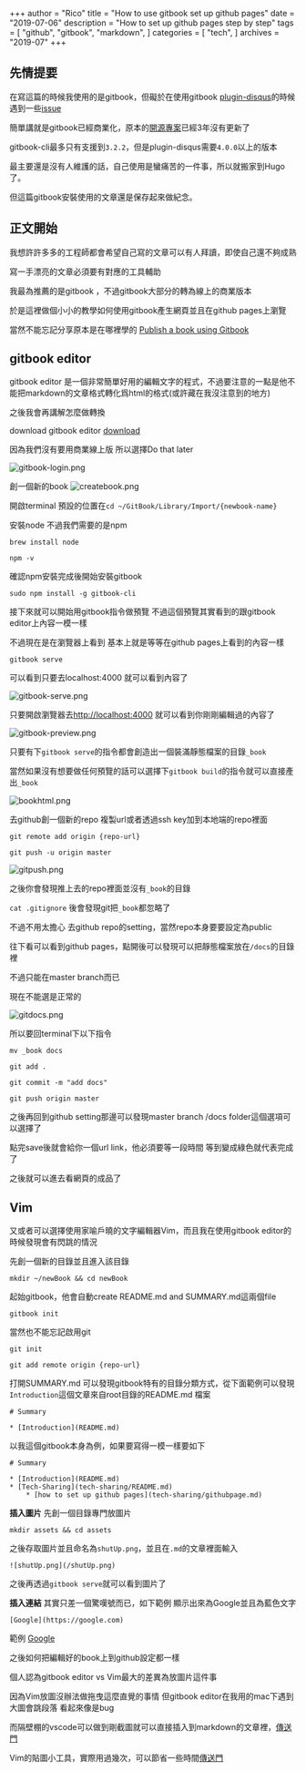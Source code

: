 +++
author = "Rico"
title = "How to use gitbook set up github pages"
date = "2019-07-06"
description = "How to set up github pages step by step"
tags = [
    "github",
    "gitbook",
    "markdown",
]
categories = [
    "tech",
]
archives = "2019-07"
+++

## 先情提要

在寫這篇的時候我使用的是gitbook，但礙於在使用gitbook [plugin-disqus](https://github.com/GitbookIO/plugin-disqus)的時候遇到一些[issue](https://github.com/GitbookIO/plugin-disqus/issues/10)

簡單講就是gitbook已經商業化，原本的[開源專案](https://github.com/GitbookIO/plugin-disqus/issues/10)已經3年沒有更新了

gitbook-cli最多只有支援到`3.2.2`，但是plugin-disqus需要`4.0.0`以上的版本

最主要還是沒有人維護的話，自己使用是蠻痛苦的一件事，所以就搬家到Hugo了。

但這篇gitbook安裝使用的文章還是保存起來做紀念。

## 正文開始


我想許許多多的工程師都會希望自己寫的文章可以有人拜讀，即使自己還不夠成熟

寫一手漂亮的文章必須要有對應的工具輔助

我最為推薦的是gitbook ，不過gitbook大部分的轉為線上的商業版本

於是這裡做個小小的教學如何使用gitbook產生網頁並且在github pages上瀏覽

當然不能忘記分享原本是在哪裡學的 [Publish a book using Gitbook](https://www.youtube.com/watch?v=ooXRd8RmuXY&list=LLaRPD_Md48Koxo2cE3nBSmA)

## gitbook editor

gitbook editor 是一個非常簡單好用的編輯文字的程式，不過要注意的一點是他不能把markdown的文章格式轉化爲html的格式\(或許藏在我沒注意到的地方\)

之後我會再講解怎麼做轉換

download gitbook editor [download](https://legacy.gitbook.com/editor)

因為我們沒有要用商業線上版 所以選擇Do that later

![gitbook-login.png](/gitbook-login.png)

創一個新的book
![createbook.png](/createbook.png)

開啟terminal 預設的位置在`cd ~/GitBook/Library/Import/{newbook-name}`

安裝node 不過我們需要的是npm

`brew install node`

`npm -v`

確認npm安裝完成後開始安裝gitbook

`sudo npm install -g gitbook-cli`

接下來就可以開始用gitbook指令做預覽 不過這個預覽其實看到的跟gitbook editor上內容一模一樣

不過現在是在瀏覽器上看到 基本上就是等等在github pages上看到的內容一樣

`gitbook serve`

可以看到只要去localhost:4000 就可以看到內容了

![gitbook-serve.png](/gitbook-serve.png)

只要開啟瀏覽器去[http://localhost:4000](http://localhost:4000) 就可以看到你剛剛編輯過的內容了

![gitbook-preview.png](/gitbook-preview.png)

只要有下`gitbook serve`的指令都會創造出一個裝滿靜態檔案的目錄`_book`

當然如果沒有想要做任何預覽的話可以選擇下`gitbook build`的指令就可以直接產出`_book`

![bookhtml.png](/bookhtml.png)

去github創一個新的repo 複製url或者透過ssh key加到本地端的repo裡面

`git remote add origin {repo-url}`

`git push -u origin master`

![gitpush.png](/gitpush.png)

之後你會發現推上去的repo裡面並沒有`_book`的目錄

`cat .gitignore` 後會發現git把`_book`都忽略了

不過不用太擔心 去github repo的setting，當然repo本身要要設定為public

往下看可以看到github pages，點開後可以發現可以把靜態檔案放在`/docs`的目錄裡

不過只能在master branch而已

現在不能選是正常的

![gitdocs.png](/gitdocs.png)

所以要回terminal下以下指令

`mv _book docs`

`git add .`

`git commit -m "add docs"`

`git push origin master`

之後再回到github setting那邊可以發現master branch /docs folder這個選項可以選擇了

點完save後就會給你一個url link，他必須要等一段時間 等到變成綠色就代表完成了

之後就可以進去看網頁的成品了




## Vim
又或者可以選擇使用家喻戶曉的文字編輯器Vim，而且我在使用gitbook editor的時候發現會有閃跳的情況

先創一個新的目錄並且進入該目錄

`mkdir ~/newBook && cd newBook`

起始gitbook，他會自動create README.md and SUMMARY.md這兩個file

`gitbook init`

當然也不能忘記啟用git

`git init`

`git add remote origin {repo-url}`

打開SUMMARY.md 可以發現gitbook特有的目錄分類方式，從下面範例可以發現`Introduction`這個文章來自root目錄的README.md 檔案

```
# Summary

* [Introduction](README.md)
```

以我這個gitbook本身為例，如果要寫得一模一樣要如下

```
# Summary

* [Introduction](README.md)
* [Tech-Sharing](tech-sharing/README.md)
    * [how to set up github pages](tech-sharing/githubpage.md)
```

**插入圖片** 先創一個目錄專門放圖片

`mkdir assets && cd assets`

之後存取圖片並且命名為`shutUp.png`，並且在`.md`的文章裡面輸入

`![shutUp.png](/shutUp.png)`

之後再透過`gitbook serve`就可以看到圖片了

**插入連結** 其實只差一個驚嘆號而已，如下範例 顯示出來為Google並且為藍色文字

`[Google](https://google.com)`

範例 [Google](https://google.com)



之後如何把編輯好的book上到github設定都一樣

個人認為gitbook editor vs Vim最大的差異為放圖片這件事

因為Vim放圖沒辦法做拖曳這麼直覺的事情 但gitbook editor在我用的mac下遇到大圖會跳段落 看起來像是bug

而隔壁棚的vscode可以做到剛截圖就可以直接插入到markdown的文章裡，[傳送門](https://github.com/telesoho/vscode-markdown-paste-image)

Vim的貼圖小工具，實際用過幾次，可以節省一些時間[傳送門](https://github.com/ferrine/md-img-paste.vim)
